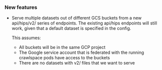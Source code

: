 <!-- Delete the sections that don't apply -->

### New features

- Serve multiple datasets out of different GCS buckets from a new api/hips/v2/<dataset> series of endpoints. The existing api/hips endpoints will still work, given that a default dataset is specified in the config.

  This assumes:

    - All buckets will be in the same GCP project
    - The Google service account that is federated with the running crawlspace pods have access to the buckets
    - There are no datasets with v2/ files that we want to serve

